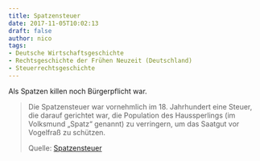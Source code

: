 ```yaml
---
title: Spatzensteuer
date: 2017-11-05T10:02:13
draft: false
author: nico
tags:
- Deutsche Wirtschaftsgeschichte
- Rechtsgeschichte der Frühen Neuzeit (Deutschland)
- Steuerrechtsgeschichte
---
```


Als Spatzen killen noch Bürgerpflicht war.

> Die Spatzensteuer war vornehmlich im 18. Jahrhundert eine Steuer, die darauf
> gerichtet war, die Population des Haussperlings (im Volksmund „Spatz“
> genannt) zu verringern, um das Saatgut vor Vogelfraß zu schützen.
>
> Quelle: [Spatzensteuer](https://de.wikipedia.org/wiki/Spatzensteuer)
